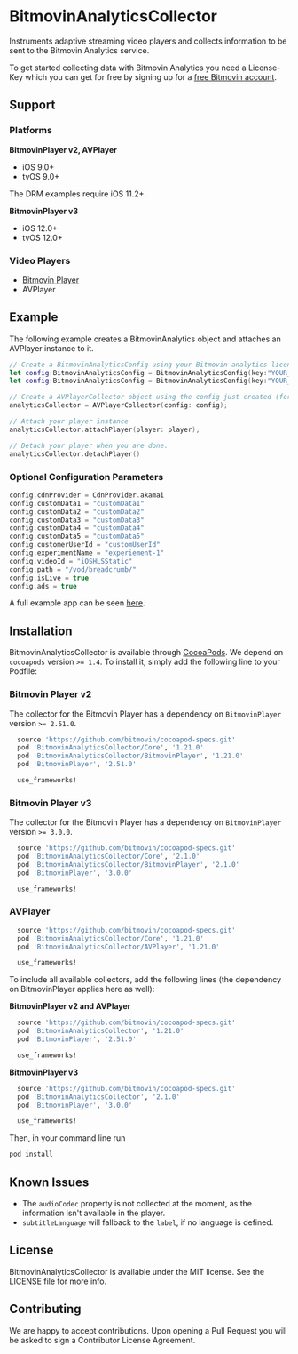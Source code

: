 # BitmovinAnalyticsCollector

Instruments adaptive streaming video players and collects information to be sent to the Bitmovin Analytics service.

To get started collecting data with Bitmovin Analytics you need a License-Key which you can get for free by signing up for a [free Bitmovin account](https://bitmovin.com/dashboard/signup).

## Support

### Platforms

**BitmovinPlayer v2, AVPlayer**

* iOS 9.0+
* tvOS 9.0+

The DRM examples require iOS 11.2+.

**BitmovinPlayer v3**

* iOS 12.0+
* tvOS 12.0+

### Video Players

* [Bitmovin Player](https://github.com/bitmovin/bitmovin-player-ios-sdk-cocoapod)
* AVPlayer

## Example

The following example creates a BitmovinAnalytics object and attaches an AVPlayer instance to it.

```swift
// Create a BitmovinAnalyticsConfig using your Bitmovin analytics license key and/or your Bitmovin Player Key
let config:BitmovinAnalyticsConfig = BitmovinAnalyticsConfig(key:"YOUR_ANALYTICS_KEY",playerKey:"YOUR_PLAYER_KEY")
let config:BitmovinAnalyticsConfig = BitmovinAnalyticsConfig(key:"YOUR_ANALYTICS_KEY")

// Create a AVPlayerCollector object using the config just created (for the Bitmovin Player, create a BitmovinPlayerCollector)
analyticsCollector = AVPlayerCollector(config: config);

// Attach your player instance
analyticsCollector.attachPlayer(player: player);

// Detach your player when you are done.
analyticsCollector.detachPlayer()
```

### Optional Configuration Parameters

```swift
config.cdnProvider = CdnProvider.akamai
config.customData1 = "customData1"
config.customData2 = "customData2"
config.customData3 = "customData3"
config.customData4 = "customData4"
config.customData5 = "customData5"
config.customerUserId = "customUserId"
config.experimentName = "experiement-1"
config.videoId = "iOSHLSStatic"
config.path = "/vod/breadcrumb/"
config.isLive = true
config.ads = true
```

A full example app can be seen [here](https://github.com/bitmovin/bitmovin-analytics-collector-ios/tree/develop/Examples/BitmovinAnalyticsCollector).

## Installation

BitmovinAnalyticsCollector is available through [CocoaPods](http://cocoapods.org). We depend on `cocoapods` version `>= 1.4`. To install
it, simply add the following line to your Podfile:

### Bitmovin Player v2

The collector for the Bitmovin Player has a dependency on `BitmovinPlayer` version `>= 2.51.0`.

```ruby
  source 'https://github.com/bitmovin/cocoapod-specs.git'
  pod 'BitmovinAnalyticsCollector/Core', '1.21.0'
  pod 'BitmovinAnalyticsCollector/BitmovinPlayer', '1.21.0'
  pod 'BitmovinPlayer', '2.51.0'

  use_frameworks!
```

### Bitmovin Player v3

The collector for the Bitmovin Player has a dependency on `BitmovinPlayer` version `>= 3.0.0`.

```ruby
  source 'https://github.com/bitmovin/cocoapod-specs.git'
  pod 'BitmovinAnalyticsCollector/Core', '2.1.0'
  pod 'BitmovinAnalyticsCollector/BitmovinPlayer', '2.1.0'
  pod 'BitmovinPlayer', '3.0.0'

  use_frameworks!
```

### AVPlayer

```ruby
  source 'https://github.com/bitmovin/cocoapod-specs.git'
  pod 'BitmovinAnalyticsCollector/Core', '1.21.0'
  pod 'BitmovinAnalyticsCollector/AVPlayer', '1.21.0'

  use_frameworks!
```

To include all available collectors, add the following lines (the dependency on BitmovinPlayer applies here as well):

**BitmovinPlayer v2 and AVPlayer**

```ruby
  source 'https://github.com/bitmovin/cocoapod-specs.git'
  pod 'BitmovinAnalyticsCollector', '1.21.0'
  pod 'BitmovinPlayer', '2.51.0'

  use_frameworks!
```

**BitmovinPlayer v3**

```ruby
  source 'https://github.com/bitmovin/cocoapod-specs.git'
  pod 'BitmovinAnalyticsCollector', '2.1.0'
  pod 'BitmovinPlayer', '3.0.0'

  use_frameworks!
```

Then, in your command line run

```ruby
pod install
```

## Known Issues

* The `audioCodec` property is not collected at the moment, as the information isn't available in the player.
* `subtitleLanguage` will fallback to the `label`, if no language is defined.

## License

BitmovinAnalyticsCollector is available under the MIT license. See the LICENSE file for more info.

## Contributing

We are happy to accept contributions.
Upon opening a Pull Request you will be asked to sign a Contributor License Agreement.
